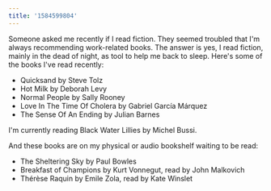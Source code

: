 ```yaml
---
title: '1584599804'
---
```


Someone asked me recently if I read fiction. They seemed troubled that I'm always recommending 
work-related books. The answer is yes, I read fiction, mainly in the dead of night, as tool to 
help me back to sleep. Here's some of the books I've read recently:

- Quicksand by Steve Tolz
- Hot Milk by Deborah Levy
- Normal People by Sally Rooney
- Love In The Time Of Cholera by Gabriel García Márquez
- The Sense Of An Ending by Julian Barnes

I'm currently reading Black Water Lillies by Michel Bussi.

And these books are on my physical or audio bookshelf waiting to be read:

- The Sheltering Sky by Paul Bowles
- Breakfast of Champions by Kurt Vonnegut, read by John Malkovich
- Thérèse Raquin by Emile Zola, read by Kate Winslet
